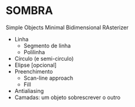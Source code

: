 # SOMBRA
Simple Objects Minimal Bidimensional RAsterizer

- Linha 
    - Segmento de linha
    - Polilinha
- Círculo (e semi-circulo)
- Elipse [opcional]
- Preenchimento
    - Scan-line approach
    - Fill
- Antialiasing
- Camadas: um objeto sobrescrever o outro
